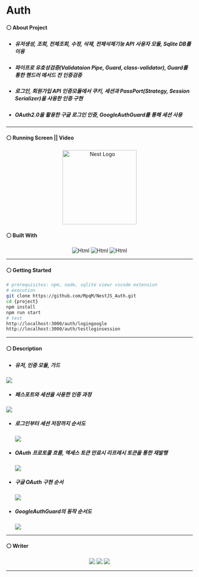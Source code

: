 # Auth
#### ⚪ About Project
* ##### 유저생성, 조회, 전체조회, 수정, 삭제, 전체삭제기능 API 사용자 모듈, Sqlite DB를 이용
* ##### 파이프로 유효성검증(Validataion Pipe, Guard, class-validator), Guard를 통한 핸드러 메서드 전 인증검증
* ##### 로그인, 회원가입 API 인증모듈에서 쿠키, 세션과 PassPort(Strategy, Session Serializer)을 사용한 인증 구현
* ##### OAuth2.0을 활용한 구글 로그인 인증, GoogleAuthGuard를 통해 세션 사용

- - -

#### ⚪ Running Screen || Video
<p align="center">
  <img src="https://nestjs.com/img/logo-small.svg" width="200" alt="Nest Logo" /></a>
</p>

#### ⚪ Built With
<p align ="center">
  <img alt="Html" src ="https://img.shields.io/badge/NestJS-E0234E.svg?&style=for-the-badge&logo=NestJS&logoColor=white"/> <img alt="Html" src ="https://img.shields.io/badge/TypeScript-3178C6.svg?&style=for-the-badge&logo=TypeScript&logoColor=white"/> <img alt="Html" src ="https://img.shields.io/badge/sqlite-003B57.svg?&style=for-the-badge&logo=sqlite&logoColor=white"/>
</p>
  

- - -

#### ⚪ Getting Started
```bash
# prerequisites: npm, node, sqlite viewr vscode extension
# execution
git clone https://github.com/MpqM/NestJS_Auth.git
cd {project}
npm install
npm run start
# test
http://localhost:3000/auth/logingoogle
http://localhost:3000/auth/testloginsession
```

- - -

#### ⚪ Description
* ##### 유저, 인증 모듈, 가드
 <img src="https://user-images.githubusercontent.com/79093184/260433330-d974fbbb-3cd1-4a03-b63f-ec30f30d04ef.png"/>
 
* ##### 페스포트와 세션을 사용한 인증 과정
 <img src="https://user-images.githubusercontent.com/79093184/260433333-0efdf916-ba4b-4483-8176-65ac26e6ae63.png"/>
 
* ##### 로그인부터 세션 저장까지 순서도
  <img src="https://user-images.githubusercontent.com/79093184/260433337-3906a4b4-1789-469d-876e-5776a8e07f53.png"/>
  
* ##### OAuth 프로토콜 흐름, 엑세스 토큰 만료시 리프레시 토큰을 통한 재발행
  <img src="https://user-images.githubusercontent.com/79093184/260433871-291c3293-a00f-44fc-b0ff-dbf7ece1eb3c.png"/>
  
* ##### 구글 OAuth 구현 순서
  <img src="https://user-images.githubusercontent.com/79093184/260433878-42222a53-f39b-44e5-a01f-acf5b0cb4c2c.png"/>
  
* ##### GoogleAuthGuard의 동작 순서도
  <img src="https://user-images.githubusercontent.com/79093184/260433343-a54ea8a5-58d7-442f-8d67-446c4833c1b8.png"/>
  
- - -

#### ⚪ Writer
<p align ="center">
  <img src ="https://img.shields.io/badge/gmail-EA4335.svg?&style=for-the-badge&logo=gmail&logoColor=white"/></a> <a href = "https://github.com/MpqM"><img src ="https://img.shields.io/badge/GitHub-181717.svg?&style=for-the-badge&logo=GitHub&logoColor=white"/></a> <a href = "https://MpqM.tistory.com/"> <img src ="https://img.shields.io/badge/tistory-000000.svg?&style=for-the-badge&logo=Tistory&logoColor=white"/></a>
</p>

- - -

